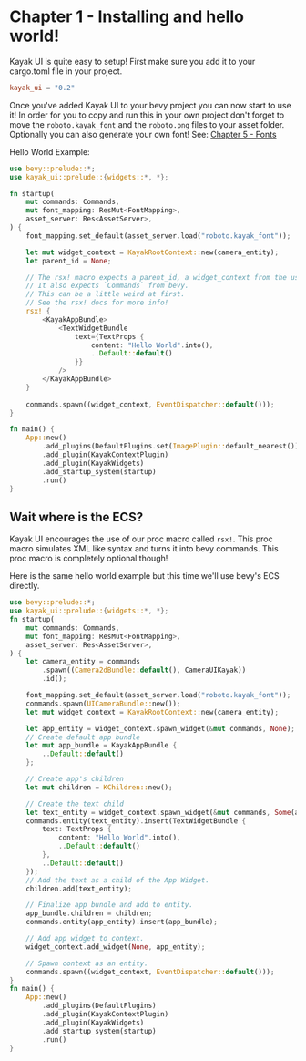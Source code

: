 # Chapter 1 - Installing and hello world!
Kayak UI is quite easy to setup! First make sure you add it to your cargo.toml file in your project. 

```toml
kayak_ui = "0.2"
```

Once you've added Kayak UI to your bevy project you can now start to use it! In order for you to copy and run this in your own project don't forget to move the `roboto.kayak_font` and the `roboto.png` files to your asset folder. Optionally you can also generate your own font! See: [Chapter 5 - Fonts](./chapter_6.md)

Hello World Example:
```rust
use bevy::prelude::*;
use kayak_ui::prelude::{widgets::*, *};

fn startup(
    mut commands: Commands,
    mut font_mapping: ResMut<FontMapping>,
    asset_server: Res<AssetServer>,
) {
    font_mapping.set_default(asset_server.load("roboto.kayak_font"));

    let mut widget_context = KayakRootContext::new(camera_entity);
    let parent_id = None;

    // The rsx! macro expects a parent_id, a widget_context from the user.
    // It also expects `Commands` from bevy.
    // This can be a little weird at first. 
    // See the rsx! docs for more info!
    rsx! {
        <KayakAppBundle>
            <TextWidgetBundle
                text={TextProps {
                    content: "Hello World".into(),
                    ..Default::default()
                }}
            />
        </KayakAppBundle>
    }
    
    commands.spawn((widget_context, EventDispatcher::default()));
}

fn main() {
    App::new()
        .add_plugins(DefaultPlugins.set(ImagePlugin::default_nearest()))
        .add_plugin(KayakContextPlugin)
        .add_plugin(KayakWidgets)
        .add_startup_system(startup)
        .run()
}
```

## Wait where is the ECS?
Kayak UI encourages the use of our proc macro called `rsx!`. This proc macro simulates XML like syntax and turns it into bevy commands. This proc macro is completely optional though!

Here is the same hello world example but this time we'll use bevy's ECS directly.

```rust
use bevy::prelude::*;
use kayak_ui::prelude::{widgets::*, *};
fn startup(
    mut commands: Commands,
    mut font_mapping: ResMut<FontMapping>,
    asset_server: Res<AssetServer>,
) {
    let camera_entity = commands
        .spawn((Camera2dBundle::default(), CameraUIKayak))
        .id();

    font_mapping.set_default(asset_server.load("roboto.kayak_font"));
    commands.spawn(UICameraBundle::new());
    let mut widget_context = KayakRootContext::new(camera_entity);

    let app_entity = widget_context.spawn_widget(&mut commands, None);
    // Create default app bundle
    let mut app_bundle = KayakAppBundle {
        ..Default::default()
    };

    // Create app's children
    let mut children = KChildren::new();

    // Create the text child
    let text_entity = widget_context.spawn_widget(&mut commands, Some(app_entity));
    commands.entity(text_entity).insert(TextWidgetBundle {
        text: TextProps {
            content: "Hello World".into(),
            ..Default::default()
        },
        ..Default::default()
    });
    // Add the text as a child of the App Widget.
    children.add(text_entity);

    // Finalize app bundle and add to entity.
    app_bundle.children = children;
    commands.entity(app_entity).insert(app_bundle);

    // Add app widget to context.
    widget_context.add_widget(None, app_entity);

    // Spawn context as an entity.
    commands.spawn((widget_context, EventDispatcher::default()));
}
fn main() {
    App::new()
        .add_plugins(DefaultPlugins)
        .add_plugin(KayakContextPlugin)
        .add_plugin(KayakWidgets)
        .add_startup_system(startup)
        .run()
}

```
